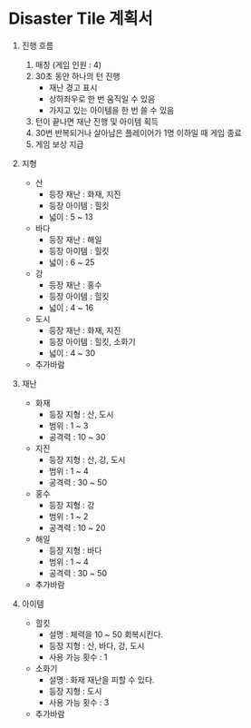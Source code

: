 # Disaster Tile 계획서

1. 진행 흐름  
    1. 매칭 (게임 인원 : 4)
    2. 30초 동안 하나의 턴 진행  
        * 재난 경고 표시
        * 상하좌우로 한 번 움직일 수 있음
        * 가지고 있는 아이템을 한 번 쓸 수 있음
    3. 턴이 끝나면 재난 진행 및 아이템 획득
    4. 30번 반복되거나 살아남은 플레이어가 1명 이하일 때 게임 종료
    5. 게임 보상 지급

2. 지형  
    * 산  
        * 등장 재난 : 화재, 지진
        * 등장 아이템 : 힐킷
        * 넓이 : 5 ~ 13
    * 바다
        * 등장 재난 : 해일
        * 등장 아이템 : 힐킷
        * 넓이 : 6 ~ 25
    * 강
        * 등장 재난 : 홍수
        * 등장 아이템 : 힐킷
        * 넓이 : 4 ~ 16
    * 도시
        * 등장 재난 : 화재, 지진
        * 등장 아이템 : 힐킷, 소화기
        * 넓이 : 4 ~ 30
    * 추가바람

3. 재난  
    * 화재  
        * 등장 지형 : 산, 도시
        * 범위 : 1 ~ 3
        * 공격력 : 10 ~ 30
    * 지진  
        * 등장 지형 : 산, 강, 도시
        * 범위 : 1 ~ 4
        * 공격력 : 30 ~ 50
    * 홍수  
        * 등장 지형 : 강
        * 범위 : 1 ~ 2
        * 공격력 : 10 ~ 20
    * 해일
        * 등장 지형 : 바다
        * 범위 : 1 ~ 4
        * 공격력 : 30 ~ 50
    * 추가바람

4. 아이템
    * 힐킷
        * 설명 : 체력을 10 ~ 50 회복시킨다.
        * 등장 지형 : 산, 바다, 강, 도시
        * 사용 가능 횟수 : 1
    * 소화기
        * 설명 : 화재 재난을 피할 수 있다.
        * 등장 지형 : 도시
        * 사용 가능 횟수 : 3
    * 추가바람